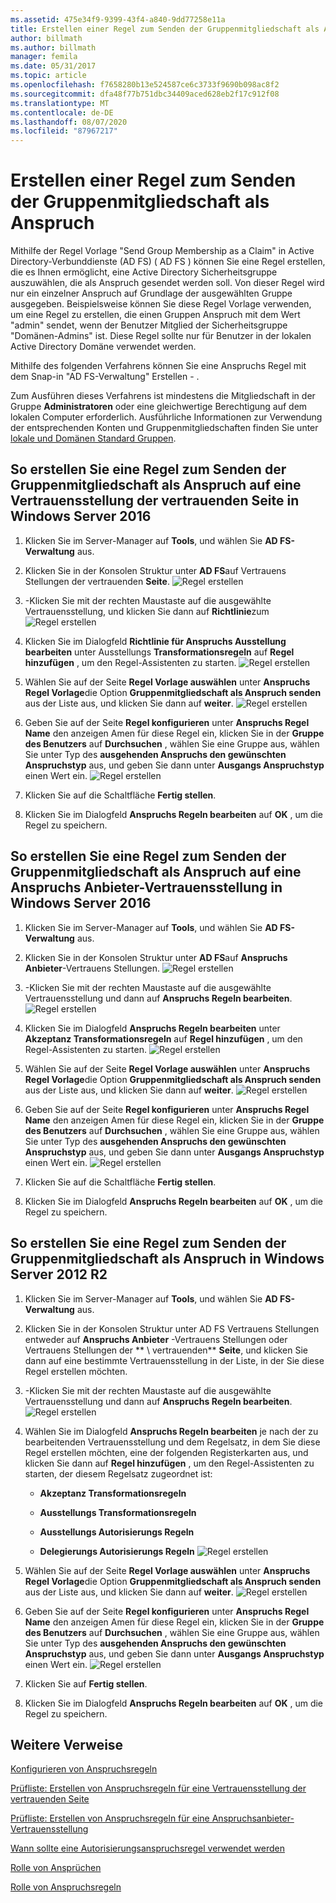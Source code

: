 ```yaml
---
ms.assetid: 475e34f9-9399-43f4-a840-9dd77258e11a
title: Erstellen einer Regel zum Senden der Gruppenmitgliedschaft als Anspruch
author: billmath
ms.author: billmath
manager: femila
ms.date: 05/31/2017
ms.topic: article
ms.openlocfilehash: f7658280b13e524587ce6c3733f9690b098ac8f2
ms.sourcegitcommit: dfa48f77b751dbc34409aced628eb2f17c912f08
ms.translationtype: MT
ms.contentlocale: de-DE
ms.lasthandoff: 08/07/2020
ms.locfileid: "87967217"
---
```

# <a name="create-a-rule-to-send-group-membership-as-a-claim"></a>Erstellen einer Regel zum Senden der Gruppenmitgliedschaft als Anspruch

Mithilfe der Regel Vorlage "Send Group Membership as a Claim" in Active Directory-Verbunddienste (AD FS) \( AD FS \) können Sie eine Regel erstellen, die es Ihnen ermöglicht, eine Active Directory Sicherheitsgruppe auszuwählen, die als Anspruch gesendet werden soll. Von dieser Regel wird nur ein einzelner Anspruch auf Grundlage der ausgewählten Gruppe ausgegeben. Beispielsweise können Sie diese Regel Vorlage verwenden, um eine Regel zu erstellen, die einen Gruppen Anspruch mit dem Wert "admin" sendet, wenn der Benutzer Mitglied der Sicherheitsgruppe "Domänen-Admins" ist. Diese Regel sollte nur für Benutzer in der lokalen Active Directory Domäne verwendet werden.

Mithilfe des folgenden Verfahrens können Sie eine Anspruchs Regel mit dem Snap-in "AD FS-Verwaltung" Erstellen \- .

Zum Ausführen dieses Verfahrens ist mindestens die Mitgliedschaft in der Gruppe **Administratoren** oder eine gleichwertige Berechtigung auf dem lokalen Computer erforderlich.  Ausführliche Informationen zur Verwendung der entsprechenden Konten und Gruppenmitgliedschaften finden Sie unter [lokale und Domänen Standard Gruppen](https://go.microsoft.com/fwlink/?LinkId=83477).

## <a name="to-create-a-rule-to-send-group-membership-as-a-claim-on-a-relying-party-trust-in-windows-server-2016"></a>So erstellen Sie eine Regel zum Senden der Gruppenmitgliedschaft als Anspruch auf eine Vertrauensstellung der vertrauenden Seite in Windows Server 2016

1.  Klicken Sie im Server-Manager auf **Tools**, und wählen Sie **AD FS-Verwaltung** aus.

2.  Klicken Sie in der Konsolen Struktur unter **AD FS**auf Vertrauens Stellungen der vertrauenden **Seite**.
![Regel erstellen](media/Create-a-Rule-to-Pass-Through-or-Filter-an-Incoming-Claim/claimrule9.PNG)

3.  \-Klicken Sie mit der rechten Maustaste auf die ausgewählte Vertrauensstellung, und klicken Sie dann auf **Richtlinie**zum
![Regel erstellen](media/Create-a-Rule-to-Pass-Through-or-Filter-an-Incoming-Claim/claimrule10.PNG)

4.  Klicken Sie im Dialogfeld **Richtlinie für Anspruchs Ausstellung bearbeiten** unter Ausstellungs **Transformationsregeln** auf **Regel hinzufügen** , um den Regel-Assistenten zu starten.
![Regel erstellen](media/Create-a-Rule-to-Pass-Through-or-Filter-an-Incoming-Claim/claimrule11.PNG)

5.  Wählen Sie auf der Seite **Regel Vorlage auswählen** unter **Anspruchs Regel Vorlage**die Option **Gruppenmitgliedschaft als Anspruch senden** aus der Liste aus, und klicken Sie dann auf **weiter**.
![Regel erstellen](media/Create-a-Rule-to-Send-Group-Membership-as-a-Claim/group3.PNG)

6.   Geben Sie auf der Seite **Regel konfigurieren** unter **Anspruchs Regel Name** den anzeigen Amen für diese Regel ein, klicken Sie in der **Gruppe des Benutzers** auf **Durchsuchen** , wählen Sie eine Gruppe aus, wählen Sie unter Typ des **ausgehenden Anspruchs den gewünschten Anspruchstyp** aus, und geben Sie dann unter **Ausgangs Anspruchstyp** einen Wert ein.
![Regel erstellen](media/Create-a-Rule-to-Send-Group-Membership-as-a-Claim/group4.PNG)

7.  Klicken Sie auf die Schaltfläche **Fertig stellen**.

8.  Klicken Sie im Dialogfeld **Anspruchs Regeln bearbeiten** auf **OK** , um die Regel zu speichern.

## <a name="to-create-a-rule-to-send-group-membership-as-a-claim-on-a-claims-provider-trust-in-windows-server-2016"></a>So erstellen Sie eine Regel zum Senden der Gruppenmitgliedschaft als Anspruch auf eine Anspruchs Anbieter-Vertrauensstellung in Windows Server 2016

1.  Klicken Sie im Server-Manager auf **Tools**, und wählen Sie **AD FS-Verwaltung** aus.

2.  Klicken Sie in der Konsolen Struktur unter **AD FS**auf **Anspruchs Anbieter**-Vertrauens Stellungen.
![Regel erstellen](media/Create-a-Rule-to-Pass-Through-or-Filter-an-Incoming-Claim/claimrule1.PNG)

3.  \-Klicken Sie mit der rechten Maustaste auf die ausgewählte Vertrauensstellung und dann auf **Anspruchs Regeln bearbeiten**.
![Regel erstellen](media/Create-a-Rule-to-Pass-Through-or-Filter-an-Incoming-Claim/claimrule2.PNG)

4.  Klicken Sie im Dialogfeld **Anspruchs Regeln bearbeiten** unter **Akzeptanz Transformationsregeln** auf **Regel hinzufügen** , um den Regel-Assistenten zu starten.
![Regel erstellen](media/Create-a-Rule-to-Pass-Through-or-Filter-an-Incoming-Claim/claimrule3.PNG)

5.  Wählen Sie auf der Seite **Regel Vorlage auswählen** unter **Anspruchs Regel Vorlage**die Option **Gruppenmitgliedschaft als Anspruch senden** aus der Liste aus, und klicken Sie dann auf **weiter**.
![Regel erstellen](media/Create-a-Rule-to-Send-Group-Membership-as-a-Claim/group3.PNG)

6.   Geben Sie auf der Seite **Regel konfigurieren** unter **Anspruchs Regel Name** den anzeigen Amen für diese Regel ein, klicken Sie in der **Gruppe des Benutzers** auf **Durchsuchen** , wählen Sie eine Gruppe aus, wählen Sie unter Typ des **ausgehenden Anspruchs den gewünschten Anspruchstyp** aus, und geben Sie dann unter **Ausgangs Anspruchstyp** einen Wert ein.
![Regel erstellen](media/Create-a-Rule-to-Send-Group-Membership-as-a-Claim/group4.PNG)

7.  Klicken Sie auf die Schaltfläche **Fertig stellen**.

8.  Klicken Sie im Dialogfeld **Anspruchs Regeln bearbeiten** auf **OK** , um die Regel zu speichern.





## <a name="to-create-a-rule-to-send-group-membership-as-a-claim-in-windows-server-2012-r2"></a>So erstellen Sie eine Regel zum Senden der Gruppenmitgliedschaft als Anspruch in Windows Server 2012 R2

1.  Klicken Sie im Server-Manager auf **Tools**, und wählen Sie **AD FS-Verwaltung** aus.

2.  Klicken Sie in der Konsolen Struktur unter AD FS Vertrauens Stellungen entweder auf **Anspruchs Anbieter** -Vertrauens Stellungen oder Vertrauens Stellungen der ** \\ vertrauenden** **Seite**, und klicken Sie dann auf eine bestimmte Vertrauensstellung in der Liste, in der Sie diese Regel erstellen möchten.

3.  \-Klicken Sie mit der rechten Maustaste auf die ausgewählte Vertrauensstellung und dann auf **Anspruchs Regeln bearbeiten**.
![Regel erstellen](media/Create-a-Rule-to-Pass-Through-or-Filter-an-Incoming-Claim/claimrule6.PNG)

4.  Wählen Sie im Dialogfeld **Anspruchs Regeln bearbeiten** je nach der zu bearbeitenden Vertrauensstellung und dem Regelsatz, in dem Sie diese Regel erstellen möchten, eine der folgenden Registerkarten aus, und klicken Sie dann auf **Regel hinzufügen** , um den Regel-Assistenten zu starten, der diesem Regelsatz zugeordnet ist:

    -   **Akzeptanz Transformationsregeln**

    -   **Ausstellungs Transformationsregeln**

    -   **Ausstellungs Autorisierungs Regeln**

    -   **Delegierungs Autorisierungs Regeln** 
 ![ Regel erstellen](media/Create-a-Rule-to-Permit-All-Users/permitall5.PNG)

5.  Wählen Sie auf der Seite **Regel Vorlage auswählen** unter **Anspruchs Regel Vorlage**die Option **Gruppenmitgliedschaft als Anspruch senden** aus der Liste aus, und klicken Sie dann auf **weiter**.
![Regel erstellen](media/Create-a-Rule-to-Send-Group-Membership-as-a-Claim/group1.PNG)

6.  Geben Sie auf der Seite **Regel konfigurieren** unter **Anspruchs Regel Name** den anzeigen Amen für diese Regel ein, klicken Sie in der **Gruppe des Benutzers** auf **Durchsuchen** , wählen Sie eine Gruppe aus, wählen Sie unter Typ des **ausgehenden Anspruchs den gewünschten Anspruchstyp** aus, und geben Sie dann unter **Ausgangs Anspruchstyp** einen Wert ein.
![Regel erstellen](media/Create-a-Rule-to-Send-Group-Membership-as-a-Claim/group2.PNG)

7.  Klicken Sie auf **Fertig stellen**.

8.  Klicken Sie im Dialogfeld **Anspruchs Regeln bearbeiten** auf **OK** , um die Regel zu speichern.



## <a name="additional-references"></a>Weitere Verweise
[Konfigurieren von Anspruchsregeln](Configure-Claim-Rules.md)

[Prüfliste: Erstellen von Anspruchsregeln für eine Vertrauensstellung der vertrauenden Seite](/previous-versions/windows/it-pro/windows-server-2012-R2-and-2012/ee913578(v=ws.11))

[Prüfliste: Erstellen von Anspruchsregeln für eine Anspruchsanbieter-Vertrauensstellung](/previous-versions/windows/it-pro/windows-server-2012-R2-and-2012/ee913564(v=ws.11))

[Wann sollte eine Autorisierungsanspruchsregel verwendet werden](../../ad-fs/technical-reference/When-to-Use-an-Authorization-Claim-Rule.md)

[Rolle von Ansprüchen](../../ad-fs/technical-reference/The-Role-of-Claims.md)

[Rolle von Anspruchsregeln](../../ad-fs/technical-reference/The-Role-of-Claim-Rules.md)
